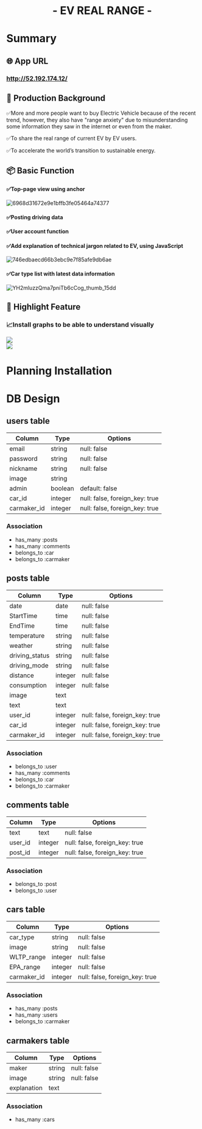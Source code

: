 
<h1 align="center">- EV REAL RANGE -</h1>  

# Summary
## 🌐 App URL
### **http://52.192.174.12/**  

## 💬 Production Background
:white_check_mark:More and more people want to buy Electric Vehicle because of the recent trend, however, they also have "range anxiety" due to misunderstanding some information they saw in the internet or even from the maker.   

:white_check_mark:To share the real range of current EV by EV users. 

:white_check_mark:To accelerate the world’s transition to sustainable energy.
## :package: Basic Function
#### :white_check_mark:Top-page view using anchor   
![6968d31672e9e1bffb3fe05464a74377](https://user-images.githubusercontent.com/62327707/81954357-b7de5d00-9643-11ea-8a8d-6701a918a1a7.gif)  
#### :white_check_mark:Posting driving data  
#### :white_check_mark:User account function  
#### :white_check_mark:Add explanation of technical jargon related to EV, using JavaScript  
![746edbaecd66b3ebc9e7f85afe9db6ae](https://user-images.githubusercontent.com/62327707/82011733-e1819d80-96b0-11ea-894c-9c3b6a4c7648.gif)
#### :white_check_mark:Car type list with latest data information 
![YH2mluzzQma7pniTb6cCog_thumb_15dd](https://user-images.githubusercontent.com/62327707/82015498-d717d180-96b9-11ea-85c5-fae8384dd893.jpg)




## :eyes: Highlight Feature
### :chart_with_upwards_trend:Install graphs to be able to understand visually
![](https://i.gyazo.com/fada092134f85827b36415bba0072e09.png)  
![](https://i.gyazo.com/3cd668893e56af61ef25970d4a7a19e0.png)


# Planning Installation



# DB Design
## users table
|Column|Type|Options|
|------|----|-------|
|email|string|null: false|
|password|string|null: false|
|nickname|string|null: false|
|image|string|
|admin|boolean|default: false|
|car_id|integer|null: false, foreign_key: true|
|carmaker_id|integer|null: false, foreign_key: true|
### Association
- has_many :posts
- has_many :comments
- belongs_to :car
- belongs_to :carmaker

## posts table
|Column|Type|Options|
|------|----|-------|
|date|date|null: false|
|StartTime|time|null: false|
|EndTime|time|null: false|
|temperature|string|null: false|
|weather|string|null: false|
|driving_status|string|null: false|
|driving_mode|string|null: false|
|distance|integer|null: false|
|consumption|integer|null: false|
|image|text|
|text|text|
|user_id|integer|null: false, foreign_key: true|
|car_id|integer|null: false, foreign_key: true|
|carmaker_id|integer|null: false, foreign_key: true|
### Association
- belongs_to :user
- has_many :comments
- belongs_to :car
- belongs_to :carmaker

## comments table
|Column|Type|Options|
|------|----|-------|
|text|text|null: false|
|user_id|integer|null: false, foreign_key: true|
|post_id|integer|null: false, foreign_key: true|
### Association
- belongs_to :post
- belongs_to :user

## cars table
|Column|Type|Options|
|------|----|-------|
|car_type|string|null: false|
|image|string|null: false|
|WLTP_range|integer|null: false|
|EPA_range|integer|null: false|
|carmaker_id|integer|null: false, foreign_key: true|
### Association
- has_many :posts
- has_many :users
- belongs_to :carmaker

## carmakers table
|Column|Type|Options|
|------|----|-------|
|maker|string|null: false|
|image|string|null: false|
|explanation|text|
### Association
- has_many :cars
